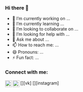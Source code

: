 ### Hi there 👋

- 🔭 I’m currently working on ...
- 🌱 I’m currently learning ...
- 👯 I’m looking to collaborate on ...
- 🤔 I’m looking for help with ...
- 💬 Ask me about ...
- 📫 How to reach me: ...
- 😄 Pronouns: ...
- ⚡ Fun fact: ...

### Connect with me:

[<img align="left" alt="my vk" width="22px" src="https://api.icons8.com/download/d95d5282bf34ebdda41c6dcc9fc0b70b229a7d48/Color/PNG/512/Social_Networks/vk_com-512.png" />][vk]
[<img align="left" alt="my instagram" width="22px" src="https://e7.pngegg.com/pngimages/5/164/png-clipart-instagram-icon-thepix-digital-marketing-logo-shiftdelete-instagram-logo-miscellaneous-rectangle.png" />][instagram]




